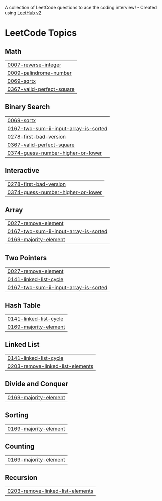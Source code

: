 A collection of LeetCode questions to ace the coding interview! - Created using [LeetHub v2](https://github.com/arunbhardwaj/LeetHub-2.0)
<!---LeetCode Topics Start-->
# LeetCode Topics
## Math
|  |
| ------- |
| [0007-reverse-integer](https://github.com/shaurya002/DSA-Practice/tree/master/0007-reverse-integer) |
| [0009-palindrome-number](https://github.com/shaurya002/DSA-Practice/tree/master/0009-palindrome-number) |
| [0069-sqrtx](https://github.com/shaurya002/DSA-Practice/tree/master/0069-sqrtx) |
| [0367-valid-perfect-square](https://github.com/shaurya002/DSA-Practice/tree/master/0367-valid-perfect-square) |
## Binary Search
|  |
| ------- |
| [0069-sqrtx](https://github.com/shaurya002/DSA-Practice/tree/master/0069-sqrtx) |
| [0167-two-sum-ii-input-array-is-sorted](https://github.com/shaurya002/DSA-Practice/tree/master/0167-two-sum-ii-input-array-is-sorted) |
| [0278-first-bad-version](https://github.com/shaurya002/DSA-Practice/tree/master/0278-first-bad-version) |
| [0367-valid-perfect-square](https://github.com/shaurya002/DSA-Practice/tree/master/0367-valid-perfect-square) |
| [0374-guess-number-higher-or-lower](https://github.com/shaurya002/DSA-Practice/tree/master/0374-guess-number-higher-or-lower) |
## Interactive
|  |
| ------- |
| [0278-first-bad-version](https://github.com/shaurya002/DSA-Practice/tree/master/0278-first-bad-version) |
| [0374-guess-number-higher-or-lower](https://github.com/shaurya002/DSA-Practice/tree/master/0374-guess-number-higher-or-lower) |
## Array
|  |
| ------- |
| [0027-remove-element](https://github.com/shaurya002/DSA-Practice/tree/master/0027-remove-element) |
| [0167-two-sum-ii-input-array-is-sorted](https://github.com/shaurya002/DSA-Practice/tree/master/0167-two-sum-ii-input-array-is-sorted) |
| [0169-majority-element](https://github.com/shaurya002/DSA-Practice/tree/master/0169-majority-element) |
## Two Pointers
|  |
| ------- |
| [0027-remove-element](https://github.com/shaurya002/DSA-Practice/tree/master/0027-remove-element) |
| [0141-linked-list-cycle](https://github.com/shaurya002/DSA-Practice/tree/master/0141-linked-list-cycle) |
| [0167-two-sum-ii-input-array-is-sorted](https://github.com/shaurya002/DSA-Practice/tree/master/0167-two-sum-ii-input-array-is-sorted) |
## Hash Table
|  |
| ------- |
| [0141-linked-list-cycle](https://github.com/shaurya002/DSA-Practice/tree/master/0141-linked-list-cycle) |
| [0169-majority-element](https://github.com/shaurya002/DSA-Practice/tree/master/0169-majority-element) |
## Linked List
|  |
| ------- |
| [0141-linked-list-cycle](https://github.com/shaurya002/DSA-Practice/tree/master/0141-linked-list-cycle) |
| [0203-remove-linked-list-elements](https://github.com/shaurya002/DSA-Practice/tree/master/0203-remove-linked-list-elements) |
## Divide and Conquer
|  |
| ------- |
| [0169-majority-element](https://github.com/shaurya002/DSA-Practice/tree/master/0169-majority-element) |
## Sorting
|  |
| ------- |
| [0169-majority-element](https://github.com/shaurya002/DSA-Practice/tree/master/0169-majority-element) |
## Counting
|  |
| ------- |
| [0169-majority-element](https://github.com/shaurya002/DSA-Practice/tree/master/0169-majority-element) |
## Recursion
|  |
| ------- |
| [0203-remove-linked-list-elements](https://github.com/shaurya002/DSA-Practice/tree/master/0203-remove-linked-list-elements) |
<!---LeetCode Topics End-->